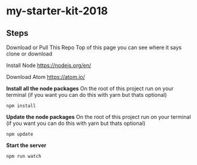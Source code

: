 # my-starter-kit-2018

## Steps
Download or Pull This Repo Top of this page you can see where it says clone or download

Install Node https://nodejs.org/en/

Download Atom https://atom.io/

**Install all the node packages** On the root of this project run on your terminal (if you want you can do this with yarn but thats optional)

```npm install```

**Update the node packages** On the root of this project run on your terminal (if you want you can do this with yarn but thats optional)

```npm update```

**Start the server**

```npm run watch```
